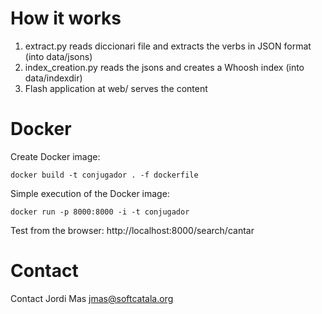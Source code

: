 
# How it works

1. extract.py reads diccionari file and extracts the verbs in JSON format (into data/jsons)
2. index_creation.py reads the jsons and creates a Whoosh index (into data/indexdir)
3. Flash application at web/ serves the content

#  Docker

Create Docker image:

``docker build -t conjugador . -f dockerfile``

Simple execution of the Docker image:

``docker run -p 8000:8000 -i -t conjugador``

Test from the browser: http://localhost:8000/search/cantar

# Contact

Contact Jordi Mas <jmas@softcatala.org>

